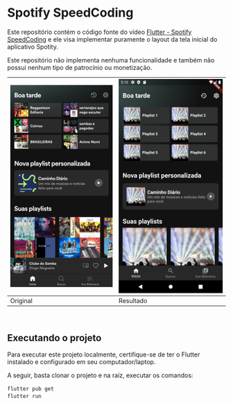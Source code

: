 # Spotify SpeedCoding

Este repositório contém o código fonte do vídeo [Flutter - Spotify SpeedCoding](https://youtu.be/tnbFFzh7W8c) e ele visa implementar puramente o layout da tela inicial do aplicativo Spotity.

Este repositório não implementa nenhuma funcionalidade e também não possui nenhum tipo de patrocínio ou monetização.

| <img src=".github/mock.jpg" width="300" /> | <img src=".github/result.png" width="300" /> |
| ------------------------------------------ | -------------------------------------------- |
| Original                                   | Resultado                                    |

<br />

## Executando o projeto

Para executar este projeto localmente, certifique-se de ter o Flutter instalado e configurado em seu computador/laptop.

A seguir, basta clonar o projeto e na raíz, executar os comandos:

```bash
flutter pub get
flutter run
```
